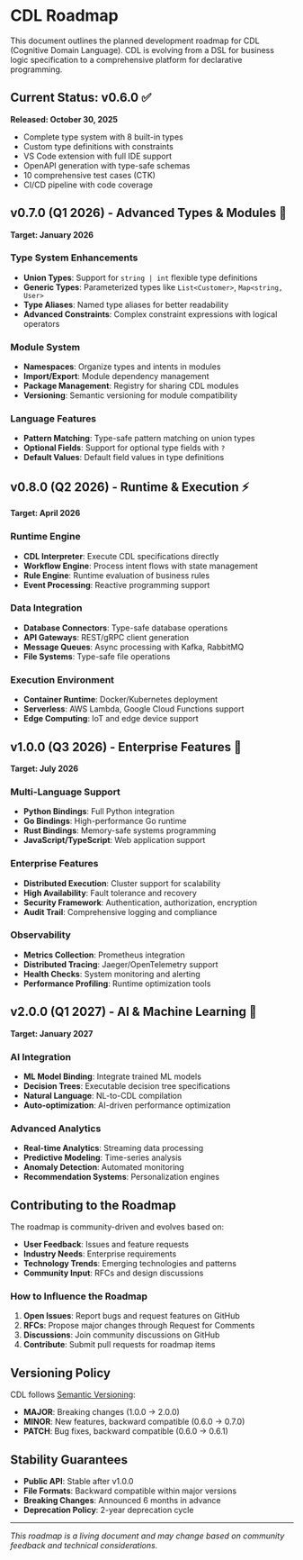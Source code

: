 # CDL Roadmap

This document outlines the planned development roadmap for CDL (Cognitive Domain Language). CDL is evolving from a DSL for business logic specification to a comprehensive platform for declarative programming.

## Current Status: v0.6.0 ✅

**Released: October 30, 2025**
- Complete type system with 8 built-in types
- Custom type definitions with constraints
- VS Code extension with full IDE support
- OpenAPI generation with type-safe schemas
- 10 comprehensive test cases (CTK)
- CI/CD pipeline with code coverage

## v0.7.0 (Q1 2026) - Advanced Types & Modules 🚧

**Target: January 2026**

### Type System Enhancements
- **Union Types**: Support for `string | int` flexible type definitions
- **Generic Types**: Parameterized types like `List<Customer>`, `Map<string, User>`
- **Type Aliases**: Named type aliases for better readability
- **Advanced Constraints**: Complex constraint expressions with logical operators

### Module System
- **Namespaces**: Organize types and intents in modules
- **Import/Export**: Module dependency management
- **Package Management**: Registry for sharing CDL modules
- **Versioning**: Semantic versioning for module compatibility

### Language Features
- **Pattern Matching**: Type-safe pattern matching on union types
- **Optional Fields**: Support for optional type fields with `?`
- **Default Values**: Default field values in type definitions

## v0.8.0 (Q2 2026) - Runtime & Execution ⚡

**Target: April 2026**

### Runtime Engine
- **CDL Interpreter**: Execute CDL specifications directly
- **Workflow Engine**: Process intent flows with state management
- **Rule Engine**: Runtime evaluation of business rules
- **Event Processing**: Reactive programming support

### Data Integration
- **Database Connectors**: Type-safe database operations
- **API Gateways**: REST/gRPC client generation
- **Message Queues**: Async processing with Kafka, RabbitMQ
- **File Systems**: Type-safe file operations

### Execution Environment
- **Container Runtime**: Docker/Kubernetes deployment
- **Serverless**: AWS Lambda, Google Cloud Functions support
- **Edge Computing**: IoT and edge device support

## v1.0.0 (Q3 2026) - Enterprise Features 🏢

**Target: July 2026**

### Multi-Language Support
- **Python Bindings**: Full Python integration
- **Go Bindings**: High-performance Go runtime
- **Rust Bindings**: Memory-safe systems programming
- **JavaScript/TypeScript**: Web application support

### Enterprise Features
- **Distributed Execution**: Cluster support for scalability
- **High Availability**: Fault tolerance and recovery
- **Security Framework**: Authentication, authorization, encryption
- **Audit Trail**: Comprehensive logging and compliance

### Observability
- **Metrics Collection**: Prometheus integration
- **Distributed Tracing**: Jaeger/OpenTelemetry support
- **Health Checks**: System monitoring and alerting
- **Performance Profiling**: Runtime optimization tools

## v2.0.0 (Q1 2027) - AI & Machine Learning 🤖

**Target: January 2027**

### AI Integration
- **ML Model Binding**: Integrate trained ML models
- **Decision Trees**: Executable decision tree specifications
- **Natural Language**: NL-to-CDL compilation
- **Auto-optimization**: AI-driven performance optimization

### Advanced Analytics
- **Real-time Analytics**: Streaming data processing
- **Predictive Modeling**: Time-series analysis
- **Anomaly Detection**: Automated monitoring
- **Recommendation Systems**: Personalization engines

## Contributing to the Roadmap

The roadmap is community-driven and evolves based on:
- **User Feedback**: Issues and feature requests
- **Industry Needs**: Enterprise requirements
- **Technology Trends**: Emerging technologies and patterns
- **Community Input**: RFCs and design discussions

### How to Influence the Roadmap

1. **Open Issues**: Report bugs and request features on GitHub
2. **RFCs**: Propose major changes through Request for Comments
3. **Discussions**: Join community discussions on GitHub
4. **Contribute**: Submit pull requests for roadmap items

## Versioning Policy

CDL follows [Semantic Versioning](https://semver.org/):
- **MAJOR**: Breaking changes (1.0.0 → 2.0.0)
- **MINOR**: New features, backward compatible (0.6.0 → 0.7.0)
- **PATCH**: Bug fixes, backward compatible (0.6.0 → 0.6.1)

## Stability Guarantees

- **Public API**: Stable after v1.0.0
- **File Formats**: Backward compatible within major versions
- **Breaking Changes**: Announced 6 months in advance
- **Deprecation Policy**: 2-year deprecation cycle

---

*This roadmap is a living document and may change based on community feedback and technical considerations.*
